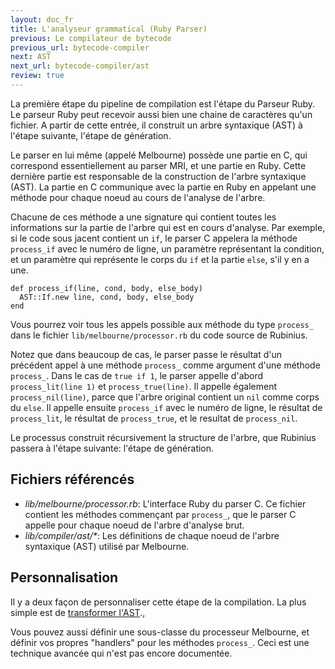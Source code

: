 ```yaml
---
layout: doc_fr
title: L'analyseur grammatical (Ruby Parser)
previous: Le compilateur de bytecode
previous_url: bytecode-compiler
next: AST
next_url: bytecode-compiler/ast
review: true
---
```


La première étape du pipeline de compilation est l'étape du Parseur Ruby.
Le parseur Ruby peut recevoir aussi bien une chaine de caractères qu'un
fichier. A partir de cette entrée, il construit un arbre syntaxique (AST)
à l'étape suivante, l'étape de génération.

Le parser en lui même (appelé Melbourne) possède une partie en C, qui 
correspond essentiellement au parser MRI, et une partie en Ruby. Cette 
dernière partie est responsable de la construction de l'arbre syntaxique (AST).
La partie en C communique avec la partie en Ruby en appelant une méthode
pour chaque noeud au cours de l'analyse de l'arbre.

Chacune de ces méthode a une signature qui contient toutes les informations
sur la partie de l'arbre qui est en cours d'analyse. Par exemple, 
si le code sous jacent contient un `if`, le parser C appelera la méthode
`process_if` avec le numéro de ligne, un paramètre représentant la condition,
et un paramètre qui représente le corps du `if` et la partie `else`,
s'il y en a une.

    def process_if(line, cond, body, else_body)
      AST::If.new line, cond, body, else_body
    end

Vous pourrez voir tous les appels possible aux méthode du type `process_`
dans le fichier `lib/melbourne/processor.rb` du code source de Rubinius.

Notez que dans beaucoup de cas, le parser passe le résultat d'un précédent
appel à une méthode `process_` comme argument d'une méthode `process_`. 
Dans le cas de `true if 1`, le parser appelle d'abord `process_lit(line 1)`
et `process_true(line)`. Il appelle également `process_nil(line)`, parce que 
l'arbre original contient un `nil` comme corps du `else`. Il appelle ensuite
`process_if` avec le numéro de ligne, le résultat de `process_lit`, le résultat
de `process_true`, et le resultat de `process_nil`.

Le processus construit récursivement la structure de l'arbre, que Rubinius
passera à l'étape suivante: l'étape de génération.

## Fichiers référencés

* *lib/melbourne/processor.rb*: L'interface Ruby du parser C. Ce fichier
   contient les méthodes commençant par `process_`, que le parser C appelle
   pour chaque noeud de l'arbre d'analyse brut.
* *lib/compiler/ast/\**: Les définitions de chaque noeud de l'arbre syntaxique (AST)
   utilisé par Melbourne.
  
## Personnalisation

Il y a deux façon de personnaliser cette étape de la compilation. 
La plus simple est de  [transformer l'AST](/bytecode-compilation/transformations/)., 

Vous pouvez aussi définir une sous-classe du processeur Melbourne, et définir
vos propres "handlers" pour les méthodes `process_`. Ceci est une technique avancée
qui n'est pas encore documentée.

